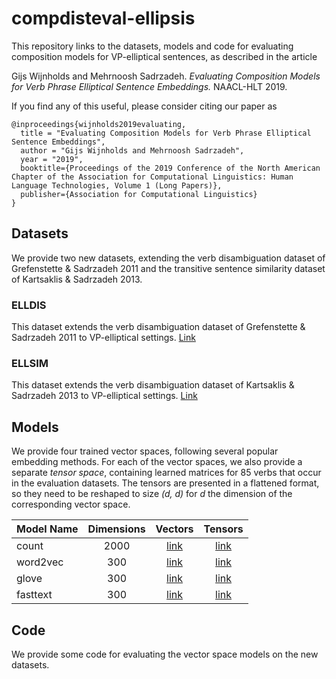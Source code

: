 # compdisteval-ellipsis
This repository links to the datasets, models and code for evaluating composition models for VP-elliptical sentences, as described in the article

Gijs Wijnholds and Mehrnoosh Sadrzadeh. *Evaluating Composition Models for Verb Phrase Elliptical Sentence Embeddings.* NAACL-HLT 2019.

If you find any of this useful, please consider citing our paper as

```
@inproceedings{wijnholds2019evaluating,
  title = "Evaluating Composition Models for Verb Phrase Elliptical Sentence Embeddings",
  author = "Gijs Wijnholds and Mehrnoosh Sadrzadeh",
  year = "2019",
  booktitle={Proceedings of the 2019 Conference of the North American Chapter of the Association for Computational Linguistics: Human Language Technologies, Volume 1 (Long Papers)},
  publisher={Association for Computational Linguistics}
}
```


## Datasets
We provide two new datasets, extending the verb disambiguation dataset of Grefenstette & Sadrzadeh 2011 and the transitive sentence similarity dataset of Kartsaklis & Sadrzadeh 2013.

### ELLDIS

This dataset extends the verb disambiguation dataset of Grefenstette & Sadrzadeh 2011 to VP-elliptical settings.
[Link](https://github.com/gijswijnholds/compdisteval-ellipsis/blob/master/datasets/ELLDIS.txt)

### ELLSIM

This dataset extends the verb disambiguation dataset of Kartsaklis & Sadrzadeh 2013 to VP-elliptical settings.
[Link](https://github.com/gijswijnholds/compdisteval-ellipsis/blob/master/datasets/ELLSIM.txt)

## Models

We provide four trained vector spaces, following several popular embedding methods. For each of the vector spaces, we also provide a separate *tensor space*, containing learned matrices for 85 verbs that occur in the evaluation datasets. The tensors are presented in a flattened format, so they need to be reshaped to size *(d, d)* for *d* the dimension of the corresponding vector space.

| Model Name    | Dimensions | Vectors                  | Tensors                  |
| ------------- |:----------:| :----------------------: | :----------------------: |
| count         | 2000       | [link][count_vectors]    | [link][count_tensors]    |
| word2vec      | 300        | [link][word2vec_vectors] | [link][word2vec_tensors] |
| glove         | 300        | [link][glove_vectors]    | [link][glove_tensors]    |
| fasttext      | 300        | [link][fasttext_vectors] | [link][fasttext_tensors] |


## Code

We provide some code for evaluating the vector space models on the new datasets.

[count_vectors]: https://ln.sync.com/dl/b533b03c0/ertje7d2-vq66ivey-fevjp8g8-asai3pz7
[count_tensors]: https://ln.sync.com/dl/a5e144f80/86cjd786-6mu265q8-hqsvr5ms-t9kprjp4
[word2vec_vectors]: https://ln.sync.com/dl/e93a0a060/xm5njmyd-hqvbgw5d-cdmviv9q-6ye8yrsb
[word2vec_tensors]: https://ln.sync.com/dl/88a20c1c0/uh9friau-7tvb4mmu-nukuty3f-yzw92yuh
[glove_vectors]: https://ln.sync.com/dl/a6f296b30/2z7yvyvt-63m7qyi2-8zd4j6zc-xygvr2ke
[glove_tensors]: https://ln.sync.com/dl/524f8a0c0/5s4rruv7-iyg2fu7e-vvjgk2fy-d2wha4ja
[fasttext_vectors]: https://ln.sync.com/dl/54a3bfb80/yn7hfrxn-nxkue223-273ynmfq-ma6j4zy4
[fasttext_tensors]: https://ln.sync.com/dl/288e9e450/vfpxzacp-2awa4ikp-6cu3f6vy-a75jvd9p

